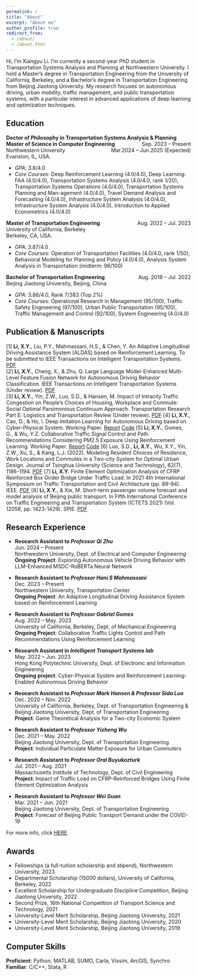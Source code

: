 ```yaml
---
permalink: /
title: "About"
excerpt: "About me"
author_profile: true
redirect_from: 
  - /about/
  - /about.html
---
```


Hi, I’m Xiangyu Li. I’m currently a second-year PhD student in Transportation Systems Analysis and Planning at Northwestern University. I hold a Master’s degree in Transportation Engineering from the University of California, Berkeley, and a Bachelor’s degree in Transportation Engineering from Beijing Jiaotong University. My research focuses on autonomous driving, urban mobility, traffic management, and public transportation systems, with a particular interest in advanced applications of deep learning and optimization techniques.

## Education
**Doctor of Philosophy in Transportation Systems Analysis & Planning** <span style="float:right;">Sep. 2023 – Present</span>  <br/> 
**Master of Science in Computer Engineering** <span style="float:right;">Mar.2024 – Jun.2025 (Expected)</span>  <br/> 
Northwestern University <br/>
Evanston, IL, USA.
*	*GPA*: 3.8/4.0
*	*Core Courses*: Deep Reinforcement Learning (4.0/4.0), Deep Learning: FAA (4.0/4.0), Transportation Systems Analysis (4.0/4.0, rank 1/20), Transportation Systems Operations (4.0/4.0), Transportation Systems Planning and Man-agement (4.0/4.0), Travel Demand Analysis and Forecasting (4.0/4.0), Infrastructure System Analysis (4.0/4.0), Infrastructure System Analysis (4.0/4.0), Introduction to Applied Econometrics (4.0/4.0)

**Master of Transportation Engineering** <span style="float:right;">Aug. 2022 – Jul. 2023</span>  <br/> 
University of California, Berkeley <br/>
Berkeley, CA, USA. 
*	*GPA*: 3.87/4.0
*	*Core Courses*: Operation of Transportation Facilities (4.0/4.0, rank 1/50), Behavioral Modeling for Planning and Policy (4.0/4.0), Analysis System Analysis in Transportation (midterm: 96/100)


**Bachelor of Transportation Engineering** <span style="float:right;">Aug. 2018 – Jul. 2022</span>  <br/> 
Beijing Jiaotong University, Beijing, China
*	*GPA*: 3.86/4.0, Rank 7/383 (Top 2%)
*	*Core Courses*: Operational Research in Management (95/100), Traffic Safety Engineering (97/100), Urban Public Transportation (95/100), Traffic Management and Control (92/100), System Engineering (4.0/4.0)


## Publication & Manuscripts
[1] **Li, X.Y.**, Liu, P.Y., Mahmassani, H.S., & Chen, Y. An Adaptive Longitudinal Driving Assistance System (ALDAS) based on Reinforcement Learning. To be submitted to IEEE Transactions on Intelligent Transportation Systems. [PDF](../files/TRB2024_DDPG_Final.pdf)  
[2] **Li, X.Y.**, Cheng, X., & Zhu, Q. Large Language Model-Enhanced Multi-Level Feature Fusion Network for Autonomous Driving Behavior Classification. IEEE Transactions on Intelligent Transportation Systems (Under review). [PDF](../files/ICDE_av_llms.pdf)  
[3] **Li, X.Y.**, Yin, Z.W., Luo, S.D., & Hansen, M. Impact of Intracity Traffic Congestion on People’s Choices of Housing, Workplace and Commute: Social Optimal Parsimonious Continuum Approach. Transportation Research Part E: Logistics and Transportation Review (Under review). [PDF](./../files/paper1.pdf)
[4] **Li, X.Y.**, Cao, D., & Ho, I. Deep Imitation Learning for Autonomous Driving based on Cyber-Physical System. Working Paper. [Report](../files/report%20-%20Cyber-Physical%20System.pdf) [Code](https://github.com/xiangyu-li-ucb/Cyber-Physical-System-and-Behavior-Study)
[5] **Li, X.Y.**, Gomes, G., & Wu, Y.Z. Collaborative Traffic Signal Control and Path Recommendations Considering PM2.5 Exposure Using Reinforcement Learning. Working Paper. [Report](../files/report%20-%20Collaborative%20Simulation.pdf) [Code](https://github.com/xiangyu-li-ucb/Collaborative-Simulation)
[6] Luo, S.D., **Li, X.Y.**, Wu, X.Y., Yin, Z.W., Xu, S., & Kang, L.J. (2022). Modeling Resident Choices of Residence, Work Locations and Commutes in a Two-city System for Optimal Urban Design. Journal of Tsinghua University (Science and Technology), 62(7), 1186-1194. [PDF](./../files/paper2.pdf)
[7] **Li, X.Y.** Finite Element Optimization Analysis of CFRP Reinforced Box Girder Bridge Under Traffic Load. In 2021 4th International Symposium on Traffic Transportation and Civil Architecture (pp. 89-94). IEEE. [PDF](./../files/paper3.pdf)
[8] **Li, X.Y.**, & Xie, M. Short-term passenger volume forecast and model analysis of Beijing public transport. In Fifth International Conference on Traffic Engineering and Transportation System (ICTETS 2021) (Vol. 12058, pp. 1423-1429). SPIE. [PDF](./../files/paper4.pdf)


## Research Experience
- **Research Assistant to *Professor Qi Zhu*** <br/>
Jun. 2024 – Present <br/>
Northwestern University, Dept. of Electrical and Computer Engineering <br/>
**Ongoing Project**: Exploring Autonomous Vehicle Driving Behavior with LLM-Enhanced MSDC-RoBERTa Neural Network

- **Research Assistant to *Professor Hani S Mahmassani*** <br/>
Dec. 2023 – Present <br/>
Northwestern University, Transportation Center <br/>
**Ongoing Project**: An Adaptive Longitudinal Driving Assistance System based on Reinforcement Learning

- **Research Assistant to *Professor Gabriel Gomes*** <br/>
Aug. 2022 – May. 2023 <br/>
University of California, Berkeley, Dept. of Mechanical Engineering <br/>
**Ongoing Project**: Collaborative Traffic Lights Control and Path Recommendations Using Reinforcement Learning

- **Research Assistant in *Intelligent Transport Systems lab*** <br/>
May. 2022 – Jun. 2023 <br/>
Hong Kong Polytechnic University, Dept. of Electronic and Information Engineering <br/>
**Ongoing project**: Cyber-Physical System and Reinforcement Learning-Enabled Autonomous Driving Behavior

- **Research Assistant to *Professor Mark Hansen & Professor Sida Luo*** <br/>
Dec. 2020 – Nov. 2022 <br/>
University of California, Berkeley, Dept. of Transportation Engineering & Beijing Jiaotong University, Dept. of Transportation Engineering <br/>
**Project**: Game Theoretical Analysis for a Two-city Economic System

- **Research Assistant to *Professor Yizheng Wu*** <br/>
Dec. 2021 – May. 2022	 <br/>
Beijing Jiaotong University, Dept. of Transportation Engineering <br/>
**Project**: Individual Particulate Matter Exposure for Urban Commuters

- **Research Assistant to *Professor Oral Buyukozturk*** <br/>
Jul. 2021 – Aug. 2021 <br/>
Massachusetts Institute of Technology, Dept. of Civil Engineering <br/>
**Project**: Impact of Traffic Load on CFRP-Reinforced Bridges Using Finite Element Optimization Analysis

- **Research Assistant to *Professor Wei Guan*** <br/>
Mar. 2021 – Jun. 2021 <br/>
Beijing Jiaotong University, Dept. of Transportation Engineering <br/>
**Project**: Forecast of Beijing Public Transport Demand under the COVID-19

For more info, click [HERE](/research/)

## Awards
* Fellowships (a full-tuition scholarship and stipend), Northwestern University, 2023
* Departmental Scholarship (15000 dollars), University of California, Berkeley, 2022
* Excellent Scholarship for Undergraduate Discipline Competition, Beijing Jiaotong University, 2022
* Second Prize, 16th National Competition of Transport Science and Technology, 2021
* University-Level Merit Scholarship, Beijing Jiaotong University, 2021
* University-Level Merit Scholarship, Beijing Jiaotong University, 2020
* University-Level Merit Scholarship, Beijing Jiaotong University, 2019

## Computer Skills
**Proficient**:	Python, MATLAB, SUMO, Carla, Vissim, ArcGIS, Synchro   <br/>
**Familiar**:	C/C++, Stata, R
